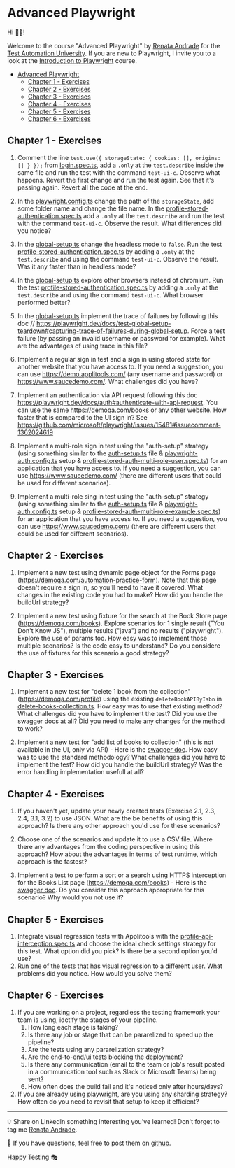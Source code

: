 # Advanced Playwright

Hi 👋🏽!

Welcome to the course "Advanced Playwright" by [Renata Andrade](https://testingwithrenata.com/) for the [Test Automation University](https://testautomationu.applitools.com/).
If you are new to Playwright, I invite you to a look at the [Introduction to Playwright](https://testautomationu.applitools.com/instructors/renata_andrade.html) course.

- [Advanced Playwright](#advanced-playwright)
  - [Chapter 1 - Exercises](#chapter-1---exercises)
  - [Chapter 2 - Exercises](#chapter-2---exercises)
  - [Chapter 3 - Exercises](#chapter-3---exercises)
  - [Chapter 4 - Exercises](#chapter-4---exercises)
  - [Chapter 5 - Exercises](#chapter-5---exercises)
  - [Chapter 6 - Exercises](#chapter-6---exercises)

## Chapter 1 - Exercises

1. Comment the line `test.use({ storageState: { cookies: [], origins: [] } });` from [login.spec.ts](/tests/ui/specs/login.spec.ts), add a `.only` at the `test.describe` inside the same file and run the test with the command `test-ui-c`. Observe what happens. Revert the first change and run the test again. See that it's passing again. Revert all the code at the end.

1. In the [playwright.config.ts](/playwright.config.ts) change the path of the `storageState`, add some folder name and change the file name. In the [profile-stored-authentication.spec.ts](/tests/ui/specs/profile-stored-authentication.spec.ts) add a `.only` at the `test.describe` and run the test with the command `test-ui-c`. Observe the result. What differences did you notice?

1. In the [global-setup.ts](/tests/setup/global-setup.ts) change the headless mode to `false`. Run the test [profile-stored-authentication.spec.ts](/tests/ui/specs/profile-stored-authentication.spec.ts) by adding a `.only` at the `test.describe` and using the command `test-ui-c`. Observe the result. Was it any faster than in headless mode?

1. In the [global-setup.ts](/tests/setup/global-setup.ts) explore other browsers instead of chromium.  Run the test [profile-stored-authentication.spec.ts](/tests/ui/specs/profile-stored-authentication.spec.ts) by adding a `.only` at the `test.describe` and using the command `test-ui-c`. What browser performed better?

1. In the [global-setup.ts](/tests/setup/global-setup.ts) implement the trace of failures by following this doc // https://playwright.dev/docs/test-global-setup-teardown#capturing-trace-of-failures-during-global-setup. Force a test failure (by passing an invalid username or password for example). What are the advantages of using trace in this file?

1. Implement a regular sign in test and a sign in using stored state for another website that you have access to. If you need a suggestion, you can use https://demo.applitools.com/ (any username and password) or https://www.saucedemo.com/. What challenges did you have?

1. Implement an authentication via API request following this doc https://playwright.dev/docs/auth#authenticate-with-api-request. You can use the same https://demoqa.com/books or any other website. How faster that is compared to the UI sign in? See https://github.com/microsoft/playwright/issues/15481#issuecomment-1362024619

1. Implement a multi-role sign in test using the "auth-setup" strategy (using something similar to the [auth-setup.ts](/tests/setup/auth-setup.ts) file & [playwright-auth.config.ts](/playwright-auth.config.ts) setup & [profile-stored-auth-multi-role-user.spec.ts](/tests/ui/specs-auth/profile-stored-auth-multi-role-user.spec.ts)) for an application that you have access to. If you need a suggestion, you can use https://www.saucedemo.com/ (there are different users that could be used for different scenarios).

1. Implement a multi-role sing in test using the "auth-setup" strategy (using something similar to the [auth-setup.ts](/tests/setup/auth-setup.ts) file & [playwright-auth.config.ts](/playwright-auth.config.ts) setup & [profile-stored-auth-multi-role-example.spec.ts](/tests/ui/specs-auth/profile-stored-auth-multi-role-example.spec.ts)) for an application that you have access to. If you need a suggestion, you can use https://www.saucedemo.com/ (there are different users that could be used for different scenarios).


## Chapter 2 - Exercises

1. Implement a new test using dynamic page object for the Forms page (https://demoqa.com/automation-practice-form). Note that this page doesn't require a sign in, so you'll need to have it covered. What changes in the existing code you had to make? How did you handle the buildUrl strategy?

1. Implement a new test using fixture for the search at the Book Store page (https://demoqa.com/books). Explore scenarios for 1 single result ("You Don't Know JS"), multiple results ("java") and no results ("playwright"). Explore the use of params too. How easy was to implement those multiple scenarios? Is the code easy to understand? Do you considere the use of fixtures for this scenario a good strategy?

## Chapter 3 - Exercises

1. Implement a new test for "delete 1 book from the collection" (https://demoqa.com/profile) using the existing `deleteBookAPIByIsbn` in [delete-books-collection.ts](/tests/api/requests/delete-books-collection.ts). How easy was to use that existing method? What challenges did you have to implement the test? Did you use the swagger docs at all? Did you need to make any changes for the method to work?

1. Implement a new test for "add list of books to collection" (this is not available in the UI, only via API) - Here is the [swagger doc](https://demoqa.com/swagger/#/BookStore/BookStoreV1BooksPost:~:text=Description-,addListOfBooks,-*). How easy was to use the standard methodology? What challenges did you have to implement the test? How did you handle the buildUrl strategy? Was the error handling implementation usefull at all?

## Chapter 4 - Exercises

1. If you haven't yet, update your newly created tests (Exercise 2.1, 2.3, 2.4, 3.1, 3.2) to use JSON. What are the be benefits of using this approach? Is there any other approach you'd use for these scenarios?

1. Choose one of the scenarios and update it to use a CSV file. Where there any advantages from the coding perspective in using this approach? How about the advantages in terms of test runtime, which approach is the fastest?

1. Implement a test to perform a sort or a search using HTTPS interception for the Books List page (https://demoqa.com/books) - Here is the [swagger doc](https://demoqa.com/swagger/#/BookStore/BookStoreV1BooksGet:~:text=v1/Books-,Parameters,-Try%20it%20out). Do you consider this approach appropriate for this scenario? Why would you not use it?

## Chapter 5 - Exercises

1. Integrate visual regression tests with Applitools with the [profile-api-interception.spec.ts](/tests/ui/specs/profile-api-interception.spec.ts) and choose the ideal check settings strategy for this test. What option did you pick? Is there be a second option you'd use?
1. Run one of the tests that has visual regression to a different user. What problems did you notice. How would you solve them?

## Chapter 6 - Exercises

1. If you are working on a project, regardless the testing framework your team is using, idetify the stages of your pipeline. 
    1. How long each stage is taking? 
    1. Is there any job or stage that can be pararelized to speed up the pipeline? 
    1. Are the tests using any pararelization strategy? 
    1. Are the end-to-end/ui tests blocking the deployment?
    1. Is there any communication (email to the team or job's result posted in a communication tool such as Slack or Microsoft Teams) being sent?
    1. How often does the build fail and it's noticed only after hours/days?
1. If you are already using playwright, are you using any sharding strategy? How often do you need to revisit that setup to keep it efficient?



___

💡 Share on LinkedIn something interesting you've learned! Don't forget to tag me [Renata Andrade](https://www.linkedin.com/in/raptatinha/).

💜 If you have questions, feel free to post them on [github](https://github.com/raptatinha/tau-advanced-playwright/issues).

Happy Testing 🎭